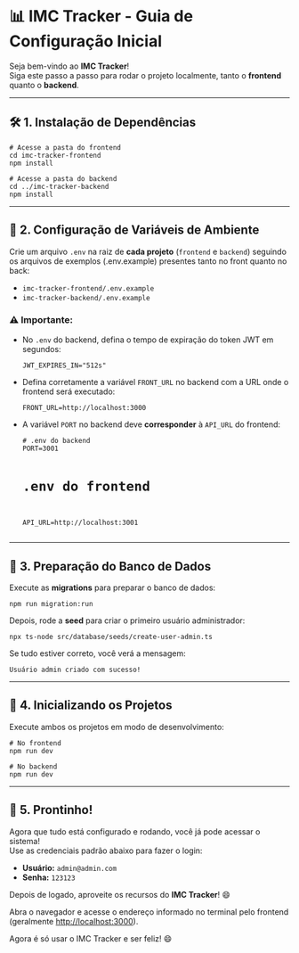 <h1>📊 IMC Tracker - Guia de Configuração Inicial</h1>

<p>Seja bem-vindo ao <strong>IMC Tracker</strong>!<br>
Siga este passo a passo para rodar o projeto localmente, tanto o <strong>frontend</strong> quanto o <strong>backend</strong>.</p>

<hr>

<h2>🛠️ 1. Instalação de Dependências</h2>

<pre><code># Acesse a pasta do frontend
cd imc-tracker-frontend
npm install

# Acesse a pasta do backend
cd ../imc-tracker-backend
npm install
</code></pre>

<hr>

<h2>🔐 2. Configuração de Variáveis de Ambiente</h2>

<p>Crie um arquivo <code>.env</code> na raiz de <strong>cada projeto</strong> (<code>frontend</code> e <code>backend</code>) seguindo os arquivos de exemplos (.env.example) presentes tanto no front quanto no back:</p>

<ul>
  <li><code>imc-tracker-frontend/.env.example</code></li>
  <li><code>imc-tracker-backend/.env.example</code></li>
</ul>

<h3>⚠️ Importante:</h3>

<ul>
  <li>No <code>.env</code> do backend, defina o tempo de expiração do token JWT em segundos:<br>
    <pre><code>JWT_EXPIRES_IN="512s"</code></pre>
  </li>

  <li>Defina corretamente a variável <code>FRONT_URL</code> no backend com a URL onde o frontend será executado:<br>
    <pre><code>FRONT_URL=http://localhost:3000</code></pre>
  </li>

  <li>A variável <code>PORT</code> no backend deve <strong>corresponder</strong> à <code>API_URL</code> do frontend:<br>
    <pre><code># .env do backend
PORT=3001

# .env do frontend
API_URL=http://localhost:3001</code></pre>
  </li>
</ul>

<hr>

<h2>🧱 3. Preparação do Banco de Dados</h2>

<p>Execute as <strong>migrations</strong> para preparar o banco de dados:</p>

<pre><code>npm run migration:run</code></pre>

<p>Depois, rode a <strong>seed</strong> para criar o primeiro usuário administrador:</p>

<pre><code>npx ts-node src/database/seeds/create-user-admin.ts</code></pre>

<p>Se tudo estiver correto, você verá a mensagem:</p>

<pre><code>Usuário admin criado com sucesso!</code></pre>

<hr>

<h2>🚀 4. Inicializando os Projetos</h2>

<p>Execute ambos os projetos em modo de desenvolvimento:</p>

<pre><code># No frontend
npm run dev

# No backend
npm run dev</code></pre>

<hr>

<h2>🎉 5. Prontinho!</h2>

<p>Agora que tudo está configurado e rodando, você já pode acessar o sistema!<br>
Use as credenciais padrão abaixo para fazer o login:</p>

<ul>
  <li><strong>Usuário:</strong> <code>admin@admin.com</code></li>
  <li><strong>Senha:</strong> <code>123123</code></li>
</ul>

<p>Depois de logado, aproveite os recursos do <strong>IMC Tracker</strong>! 😄</p>

<p>Abra o navegador e acesse o endereço informado no terminal pelo frontend 
(geralmente <a href="http://localhost:3000" target="_blank">http://localhost:3000</a>).</p>

<p>Agora é só usar o IMC Tracker e ser feliz! 😄</p>
